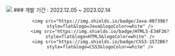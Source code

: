 <img src="https://capsule-render.vercel.app/api?type=waving&color=auto&height=200&section=header&text=catchTable&fontSize=90" />
### 개발 기간 : 2022.12.05 ~ 2023.02.14
<div align="center">
	
	<img src="https://img.shields.io/badge/Java-007396?style=flat&logo=Java&logoColor=white" />
	<img src="https://img.shields.io/badge/HTML5-E34F26?style=flat&logo=HTML5&logoColor=white" />
	<img src="https://img.shields.io/badge/CSS3-1572B6?style=flat&logo=CSS3&logoColor=white" />
</div>



